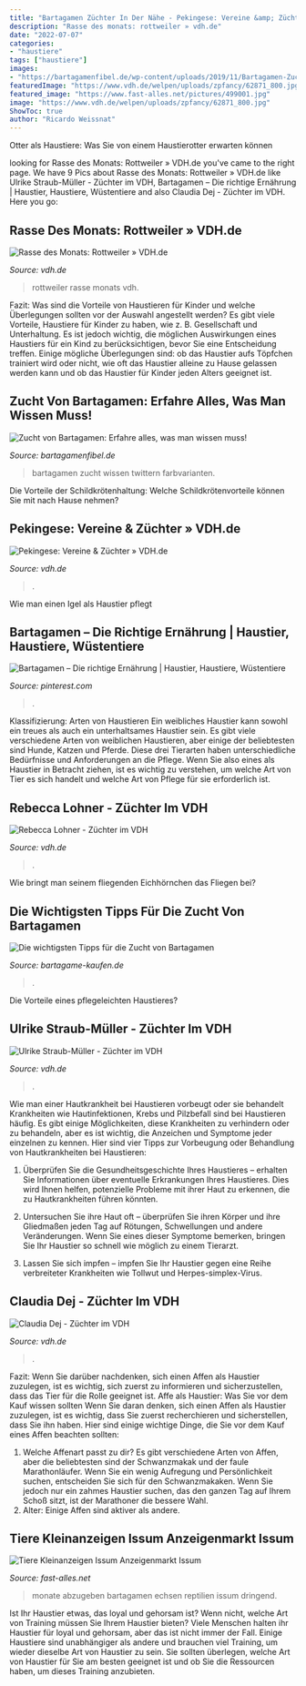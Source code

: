 ```yaml
---
title: "Bartagamen Züchter In Der Nähe - Pekingese: Vereine &amp; Züchter » Vdh.de"
description: "Rasse des monats: rottweiler » vdh.de"
date: "2022-07-07"
categories:
- "haustiere"
tags: ["haustiere"]
images:
- "https://bartagamenfibel.de/wp-content/uploads/2019/11/Bartagamen-Zucht.jpeg"
featuredImage: "https://www.vdh.de/welpen/uploads/zpfancy/62871_800.jpg"
featured_image: "https://www.fast-alles.net/pictures/499001.jpg"
image: "https://www.vdh.de/welpen/uploads/zpfancy/62871_800.jpg"
ShowToc: true
author: "Ricardo Weissnat"
---
```



Otter als Haustiere: Was Sie von einem Haustierotter erwarten können

	

		
looking for Rasse des Monats: Rottweiler » VDH.de you've came to the right page. We have 9 Pics about Rasse des Monats: Rottweiler » VDH.de like Ulrike Straub-Müller - Züchter im VDH, Bartagamen – Die richtige Ernährung | Haustier, Haustiere, Wüstentiere and also Claudia Dej - Züchter im VDH. Here you go:
		
    
## Rasse Des Monats: Rottweiler » VDH.de

<img loading=lazy src="https://www.vdh.de/fileadmin/images/welpen/rasseportraits/rottweiler/Bild_8_FCI_RW.jpg" onerror="this.onerror=null;this.src='https://tse2.mm.bing.net/th?id=OIP.OEnQ66fYLcM7kcQ7YkoAgQHaE5&amp;pid=15.1';" alt="Rasse des Monats: Rottweiler » VDH.de">

_Source: vdh.de_

>rottweiler rasse monats vdh. 

	

Fazit: Was sind die Vorteile von Haustieren für Kinder und welche Überlegungen sollten vor der Auswahl angestellt werden?
Es gibt viele Vorteile, Haustiere für Kinder zu haben, wie z. B. Gesellschaft und Unterhaltung. Es ist jedoch wichtig, die möglichen Auswirkungen eines Haustiers für ein Kind zu berücksichtigen, bevor Sie eine Entscheidung treffen. Einige mögliche Überlegungen sind: ob das Haustier aufs Töpfchen trainiert wird oder nicht, wie oft das Haustier alleine zu Hause gelassen werden kann und ob das Haustier für Kinder jeden Alters geeignet ist.

    
## Zucht Von Bartagamen: Erfahre Alles, Was Man Wissen Muss!

<img loading=lazy src="https://bartagamenfibel.de/wp-content/uploads/2019/11/Bartagamen-Zucht.jpeg" onerror="this.onerror=null;this.src='https://tse3.mm.bing.net/th?id=OIP.f75W5Xmq5D54aV_FXEPBIQHaEK&amp;pid=15.1';" alt="Zucht von Bartagamen: Erfahre alles, was man wissen muss!">

_Source: bartagamenfibel.de_

>bartagamen zucht wissen twittern farbvarianten. 

	

Die Vorteile der Schildkrötenhaltung: Welche Schildkrötenvorteile können Sie mit nach Hause nehmen?

    
## Pekingese: Vereine &amp; Züchter » VDH.de

<img loading=lazy src="https://www.vdh.de/welpen/uploads/zpfancy/232_800.jpg" onerror="this.onerror=null;this.src='https://tse4.mm.bing.net/th?id=OIP.saslhsBPxaVRzSAxw2polQHaJ3&amp;pid=15.1';" alt="Pekingese: Vereine &amp; Züchter » VDH.de">

_Source: vdh.de_

>. 

	

Wie man einen Igel als Haustier pflegt

    
## Bartagamen – Die Richtige Ernährung | Haustier, Haustiere, Wüstentiere

<img loading=lazy src="https://i.pinimg.com/736x/cd/83/b4/cd83b40ced27f95ff73e53dcbc548cc9.jpg" onerror="this.onerror=null;this.src='https://tse1.mm.bing.net/th?id=OIP.BXtLMY-27RgGX_Kz88dlfwHaE8&amp;pid=15.1';" alt="Bartagamen – Die richtige Ernährung | Haustier, Haustiere, Wüstentiere">

_Source: pinterest.com_

>. 

	

Klassifizierung: Arten von Haustieren
Ein weibliches Haustier kann sowohl ein treues als auch ein unterhaltsames Haustier sein. Es gibt viele verschiedene Arten von weiblichen Haustieren, aber einige der beliebtesten sind Hunde, Katzen und Pferde. Diese drei Tierarten haben unterschiedliche Bedürfnisse und Anforderungen an die Pflege. Wenn Sie also eines als Haustier in Betracht ziehen, ist es wichtig zu verstehen, um welche Art von Tier es sich handelt und welche Art von Pflege für sie erforderlich ist.

    
## Rebecca Lohner - Züchter Im VDH

<img loading=lazy src="http://www.vdh.de/welpen/uploads/zpfancy/25709_767_499.jpg" onerror="this.onerror=null;this.src='https://tse3.mm.bing.net/th?id=OIP.9fWObT01XT3EU5738kMevQHaE0&amp;pid=15.1';" alt="Rebecca Lohner - Züchter im VDH">

_Source: vdh.de_

>. 

	

Wie bringt man seinem fliegenden Eichhörnchen das Fliegen bei?

    
## Die Wichtigsten Tipps Für Die Zucht Von Bartagamen

<img loading=lazy src="https://bartagame-kaufen.de/wp-content/uploads/zucht-bartagame-1.jpg" onerror="this.onerror=null;this.src='https://tse1.mm.bing.net/th?id=OIP.hmu_DmqXW_y-0qDZiXTZhwAAAA&amp;pid=15.1';" alt="Die wichtigsten Tipps für die Zucht von Bartagamen">

_Source: bartagame-kaufen.de_

>. 

	

Die Vorteile eines pflegeleichten Haustieres?

    
## Ulrike Straub-Müller - Züchter Im VDH

<img loading=lazy src="https://www.vdh.de/welpen/uploads/zpfancy/62871_800.jpg" onerror="this.onerror=null;this.src='https://tse2.mm.bing.net/th?id=OIP.CHewjCAnomVm7TkqjcKB_QHaIV&amp;pid=15.1';" alt="Ulrike Straub-Müller - Züchter im VDH">

_Source: vdh.de_

>. 

	

Wie man einer Hautkrankheit bei Haustieren vorbeugt oder sie behandelt
Krankheiten wie Hautinfektionen, Krebs und Pilzbefall sind bei Haustieren häufig. Es gibt einige Möglichkeiten, diese Krankheiten zu verhindern oder zu behandeln, aber es ist wichtig, die Anzeichen und Symptome jeder einzelnen zu kennen. Hier sind vier Tipps zur Vorbeugung oder Behandlung von Hautkrankheiten bei Haustieren:
1. Überprüfen Sie die Gesundheitsgeschichte Ihres Haustieres – erhalten Sie Informationen über eventuelle Erkrankungen Ihres Haustieres. Dies wird Ihnen helfen, potenzielle Probleme mit ihrer Haut zu erkennen, die zu Hautkrankheiten führen könnten.

2. Untersuchen Sie ihre Haut oft – überprüfen Sie ihren Körper und ihre Gliedmaßen jeden Tag auf Rötungen, Schwellungen und andere Veränderungen. Wenn Sie eines dieser Symptome bemerken, bringen Sie Ihr Haustier so schnell wie möglich zu einem Tierarzt.

3. Lassen Sie sich impfen – impfen Sie Ihr Haustier gegen eine Reihe verbreiteter Krankheiten wie Tollwut und Herpes-simplex-Virus.

    
## Claudia Dej - Züchter Im VDH

<img loading=lazy src="https://www.vdh.de/welpen/uploads/zpfancy/40100_800.jpg" onerror="this.onerror=null;this.src='https://tse4.mm.bing.net/th?id=OIP.hsnWk2N3IQUaBgoVsgQM9AHaLB&amp;pid=15.1';" alt="Claudia Dej - Züchter im VDH">

_Source: vdh.de_

>. 

	

Fazit: Wenn Sie darüber nachdenken, sich einen Affen als Haustier zuzulegen, ist es wichtig, sich zuerst zu informieren und sicherzustellen, dass das Tier für die Rolle geeignet ist.
Affe als Haustier: Was Sie vor dem Kauf wissen sollten
Wenn Sie daran denken, sich einen Affen als Haustier zuzulegen, ist es wichtig, dass Sie zuerst recherchieren und sicherstellen, dass Sie ihn haben. Hier sind einige wichtige Dinge, die Sie vor dem Kauf eines Affen beachten sollten:
 1) Welche Affenart passt zu dir? Es gibt verschiedene Arten von Affen, aber die beliebtesten sind der Schwanzmakak und der faule Marathonläufer. Wenn Sie ein wenig Aufregung und Persönlichkeit suchen, entscheiden Sie sich für den Schwanzmakaken. Wenn Sie jedoch nur ein zahmes Haustier suchen, das den ganzen Tag auf Ihrem Schoß sitzt, ist der Marathoner die bessere Wahl.
2) Alter: Einige Affen sind aktiver als andere.

    
## Tiere Kleinanzeigen Issum Anzeigenmarkt Issum

<img loading=lazy src="https://www.fast-alles.net/pictures/499001.jpg" onerror="this.onerror=null;this.src='https://tse1.mm.bing.net/th?id=OIP.RbjwBZrrkrIgRhBA5R2TmwHaFj&amp;pid=15.1';" alt="Tiere Kleinanzeigen Issum Anzeigenmarkt Issum">

_Source: fast-alles.net_

>monate abzugeben bartagamen echsen reptilien issum dringend. 

	

Ist Ihr Haustier etwas, das loyal und gehorsam ist? Wenn nicht, welche Art von Training müssen Sie Ihrem Haustier bieten?
Viele Menschen halten ihr Haustier für loyal und gehorsam, aber das ist nicht immer der Fall. Einige Haustiere sind unabhängiger als andere und brauchen viel Training, um wieder dieselbe Art von Haustier zu sein. Sie sollten überlegen, welche Art von Haustier für Sie am besten geeignet ist und ob Sie die Ressourcen haben, um dieses Training anzubieten.

